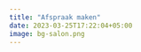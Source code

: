 ```yaml
---
title: "Afspraak maken"
date: 2023-03-25T17:22:04+05:00
image: bg-salon.png
---
```


<div class="salonized-booking" data-company="TkzW1QHX7E264iSmCZXoHNDs" data-color="#404043" data-language="nl" data-height="700" data-inline="true" data-outline="shadow"></div><script src="https://static-widget.salonized.com/loader.js"></script>
